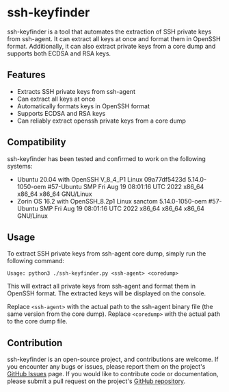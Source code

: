 # ssh-keyfinder

ssh-keyfinder is a tool that automates the extraction of SSH private keys from ssh-agent. It can extract all keys at once and format them in OpenSSH format. Additionally, it can also extract private keys from a core dump and supports both ECDSA and RSA keys.

## Features

- Extracts SSH private keys from ssh-agent
- Can extract all keys at once
- Automatically formats keys in OpenSSH format
- Supports ECDSA and RSA keys
- Can reliably extract openssh private keys from a core dump

## Compatibility

ssh-keyfinder has been tested and confirmed to work on the following systems:

- Ubuntu 20.04 with OpenSSH V_8_4_P1 Linux 09a77df5423d 5.14.0-1050-oem #57-Ubuntu SMP Fri Aug 19 08:01:16 UTC 2022 x86_64 x86_64 x86_64 GNU/Linux
- Zorin OS 16.2 with OpenSSH_8.2p1 Linux sanctom 5.14.0-1050-oem #57-Ubuntu SMP Fri Aug 19 08:01:16 UTC 2022 x86_64 x86_64 x86_64 GNU/Linux

## Usage

To extract SSH private keys from ssh-agent core dump, simply run the following command:

```
Usage: python3 ./ssh-keyfinder.py <ssh-agent> <coredump>
```

This will extract all private keys from ssh-agent and format them in OpenSSH format. The extracted keys will be displayed on the console.


Replace `<ssh-agent>` with the actual path to the ssh-agent binary file (the same version from the core dump).
Replace `<coredump>` with the actual path to the core dump file.


## Contribution

ssh-keyfinder is an open-source project, and contributions are welcome. If you encounter any bugs or issues, please report them on the project's [GitHub Issues](https://github.com/Kracken256/ssh-keyfinder/issues) page. If you would like to contribute code or documentation, please submit a pull request on the project's [GitHub repository](https://github.com/Kracken256/ssh-keyfinder).